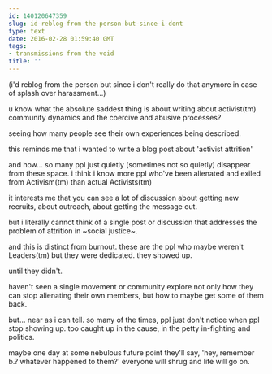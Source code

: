 ```yaml
---
id: 140120647359
slug: id-reblog-from-the-person-but-since-i-dont
type: text
date: 2016-02-28 01:59:40 GMT
tags:
- transmissions from the void
title: ''
---
```


(i'd reblog from the person but since i don't really do that anymore in case of splash over harassment...)

u know what the absolute saddest thing is about writing about activist(tm) community dynamics and the coercive and abusive processes?

seeing how many people see their own experiences being described.

this reminds me that i wanted to write a blog post about 'activist attrition'

and how... so many ppl just quietly (sometimes not so quietly) disappear from these space. i think i know more ppl who've been alienated and exiled from Activism(tm) than actual Activists(tm)

it interests me that you can see a lot of discussion about getting new recruits, about outreach, about getting the message out.

but i literally cannot think of a single post or discussion that addresses the problem of attrition in ~social justice~. 

and this is distinct from burnout. these are the ppl who maybe weren't Leaders(tm) but they were dedicated. they showed up.

until they didn't.

haven't seen a single movement or community explore not only how they can stop alienating their own members, but how to maybe get some of them back.

but... near as i can tell. so many of the times, ppl just don't notice when ppl stop showing up. too caught up in the cause, in the petty in-fighting and politics. 

maybe one day at some nebulous future point they'll say, 'hey, remember b.? whatever happened to them?' everyone will shrug and life will go on.